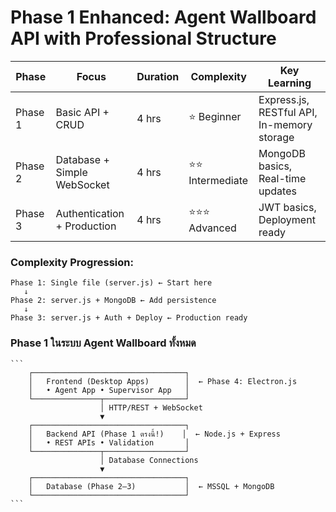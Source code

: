 # Phase 1 Enhanced: Agent Wallboard API with Professional Structure

| Phase   | Focus                       | Duration | Complexity        | Key Learning                               |
| ------- | --------------------------- | -------- | ----------------- | ------------------------------------------ |
| Phase 1 | Basic API + CRUD            | 4 hrs    | ⭐ Beginner       | Express.js, RESTful API, In-memory storage |
| Phase 2 | Database + Simple WebSocket | 4 hrs    | ⭐⭐ Intermediate | MongoDB basics, Real-time updates          |
| Phase 3 | Authentication + Production | 4 hrs    | ⭐⭐⭐ Advanced   | JWT basics, Deployment ready               |

### Complexity Progression:

```
Phase 1: Single file (server.js) ← Start here
   ↓
Phase 2: server.js + MongoDB ← Add persistence
   ↓
Phase 3: server.js + Auth + Deploy ← Production ready
```

### Phase 1 ในระบบ Agent Wallboard ทั้งหมด

    ```
        ┌──────────────────────────────────┐
        │   Frontend (Desktop Apps)        │  ← Phase 4: Electron.js
        │   • Agent App • Supervisor App   │
        └───────────────┬──────────────────┘
                        │ HTTP/REST + WebSocket
                        ▼
        ┌──────────────────────────────────┐
        │   Backend API (Phase 1 ตรงนี้!)    │  ← Node.js + Express
        │   • REST APIs • Validation       │
        └───────────────┬──────────────────┘
                        │ Database Connections
                        ▼
        ┌──────────────────────────────────┐
        │   Database (Phase 2–3)           │  ← MSSQL + MongoDB
        └──────────────────────────────────┘
    ```
